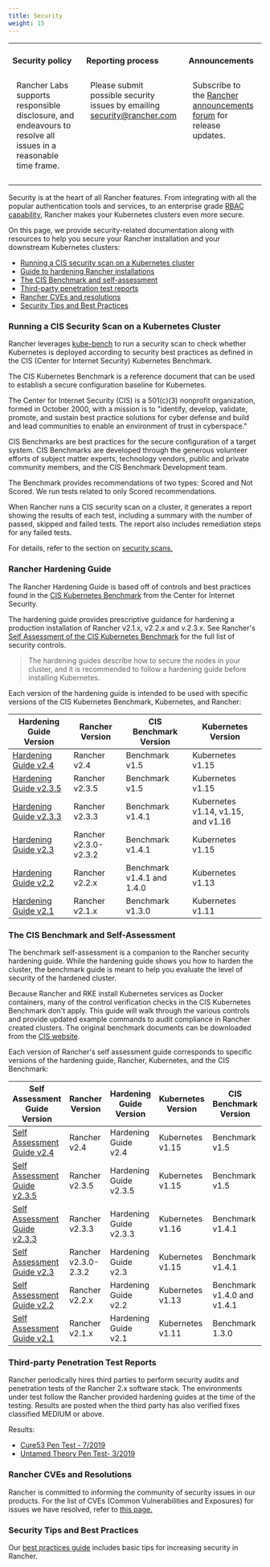 ```yaml
---
title: Security
weight: 15
---
```


<table width="100%">
<tr style="vertical-align: top;">
<td width="30%" style="border: none;">
<h4>Security policy</h4>
<p style="padding: 8px">Rancher Labs supports responsible disclosure, and endeavours to resolve all issues in a reasonable time frame. </p>
</td>
<td width="30%" style="border: none;">
<h4>Reporting process</h4>
<p style="padding: 8px">Please submit possible security issues by emailing <a href="mailto:security@rancher.com">security@rancher.com</a></p>
</td>
<td width="30%" style="border: none;">
<h4>Announcements</h4>
<p style="padding: 8px">Subscribe to the <a href="https://forums.rancher.com/c/announcements">Rancher announcements forum</a> for release updates.</p>
</td>
</tr>
</table>

Security is at the heart of all Rancher features. From integrating with all the popular authentication tools and services, to an enterprise grade [RBAC capability,]({{<baseurl>}}/rancher/v2.x/en/admin-settings/rbac) Rancher makes your Kubernetes clusters even more secure.

On this page, we provide security-related documentation along with resources to help you secure your Rancher installation and your downstream Kubernetes clusters:

- [Running a CIS security scan on a Kubernetes cluster](#running-a-cis-security-scan-on-a-kubernetes-cluster)
- [Guide to hardening Rancher installations](#rancher-hardening-guide)
- [The CIS Benchmark and self-assessment](#the-cis-benchmark-and-self-assessment)
- [Third-party penetration test reports](#third-party-penetration-test-reports)
- [Rancher CVEs and resolutions](#rancher-cves-and-resolutions)
- [Security Tips and Best Practices](#security-tips-and-best-practices)

### Running a CIS Security Scan on a Kubernetes Cluster

Rancher leverages [kube-bench](https://github.com/aquasecurity/kube-bench) to run a security scan to check whether Kubernetes is deployed according to security best practices as defined in the CIS (Center for Internet Security) Kubernetes Benchmark.

The CIS Kubernetes Benchmark is a reference document that can be used to establish a secure configuration baseline for Kubernetes.

The Center for Internet Security (CIS) is a 501(c)(3) nonprofit organization, formed in October 2000, with a mission is to "identify, develop, validate, promote, and sustain best practice solutions for cyber defense and build and lead communities to enable an environment of trust in cyberspace."

CIS Benchmarks are best practices for the secure configuration of a target system. CIS Benchmarks are developed through the generous volunteer efforts of subject matter experts, technology vendors, public and private community members, and the CIS Benchmark Development team.

The Benchmark provides recommendations of two types: Scored and Not Scored. We run tests related to only Scored recommendations.

When Rancher runs a CIS security scan on a cluster, it generates a report showing the results of each test, including a summary with the number of passed, skipped and failed tests. The report also includes remediation steps for any failed tests.

For details, refer to the section on [security scans.]({{<baseurl>}}/rancher/v2.x/en/security/security-scan)

### Rancher Hardening Guide

The Rancher Hardening Guide is based off of controls and best practices found in the <a href="https://www.cisecurity.org/benchmark/kubernetes/" target="_blank">CIS Kubernetes Benchmark</a> from the Center for Internet Security.

The hardening guide provides prescriptive guidance for hardening a production installation of Rancher v2.1.x, v2.2.x and v.2.3.x. See Rancher's [Self Assessment of the CIS Kubernetes Benchmark](#cis-benchmark-rancher-self-assessment) for the full list of security controls.

> The hardening guides describe how to secure the nodes in your cluster, and it is recommended to follow a hardening guide before installing Kubernetes.

Each version of the hardening guide is intended to be used with specific versions of the CIS Kubernetes Benchmark, Kubernetes, and Rancher:

Hardening Guide Version | Rancher Version | CIS Benchmark Version | Kubernetes Version
------------------------|----------------|-----------------------|------------------
[Hardening Guide v2.4]({{<baseurl>}}/rancher/v2.x/en/security/hardening-2.4/) | Rancher v2.4 | Benchmark v1.5 | Kubernetes v1.15
[Hardening Guide v2.3.5]({{<baseurl>}}/rancher/v2.x/en/security/hardening-2.3.5/) | Rancher v2.3.5 | Benchmark v1.5 | Kubernetes v1.15
[Hardening Guide v2.3.3]({{<baseurl>}}/rancher/v2.x/en/security/hardening-2.3.3/) | Rancher v2.3.3 | Benchmark v1.4.1 | Kubernetes v1.14, v1.15, and v1.16
[Hardening Guide v2.3]({{<baseurl>}}/rancher/v2.x/en/security/hardening-2.3/) | Rancher v2.3.0-v2.3.2 | Benchmark v1.4.1 | Kubernetes v1.15
[Hardening Guide v2.2]({{<baseurl>}}/rancher/v2.x/en/security/hardening-2.2/) | Rancher v2.2.x | Benchmark v1.4.1 and 1.4.0 | Kubernetes v1.13
[Hardening Guide v2.1]({{<baseurl>}}/rancher/v2.x/en/security/hardening-2.1/) | Rancher v2.1.x | Benchmark v1.3.0 | Kubernetes v1.11

### The CIS Benchmark and Self-Assessment

The benchmark self-assessment is a companion to the Rancher security hardening guide. While the hardening guide shows you how to harden the cluster, the benchmark guide is meant to help you evaluate the level of security of the hardened cluster.

Because Rancher and RKE install Kubernetes services as Docker containers, many of the control verification checks in the CIS Kubernetes Benchmark don't apply. This guide will walk through the various controls and provide updated example commands to audit compliance in Rancher created clusters. The original benchmark documents can be downloaded from the [CIS website](https://www.cisecurity.org/benchmark/kubernetes/).

Each version of Rancher's self assessment guide corresponds to specific versions of the hardening guide, Rancher, Kubernetes, and the CIS Benchmark:

Self Assessment Guide Version | Rancher Version | Hardening Guide Version | Kubernetes Version | CIS Benchmark Version
---------------------------|----------|---------|-------|-----
[Self Assessment Guide v2.4]({{<baseurl>}}/rancher/v2.x/en/security/benchmark-2.4/#cis-kubernetes-benchmark-1-5-0-rancher-2-4-+-with-kubernetes-1-15) | Rancher v2.4 | Hardening Guide v2.4 | Kubernetes v1.15 | Benchmark v1.5
[Self Assessment Guide v2.3.5]({{<baseurl>}}/rancher/v2.x/en/security/benchmark-2.3.5/#cis-kubernetes-benchmark-1-5-0-rancher-2-3-5-+-with-kubernetes-1-15) | Rancher v2.3.5 | Hardening Guide v2.3.5 | Kubernetes v1.15 | Benchmark v1.5
[Self Assessment Guide v2.3.3]({{<baseurl>}}/rancher/v2.x/en/security/benchmark-2.3.3/#cis-kubernetes-benchmark-1-4-1-rancher-2-3-3-+-with-kubernetes-1-16) | Rancher v2.3.3 | Hardening Guide v2.3.3 | Kubernetes v1.16 | Benchmark v1.4.1
[Self Assessment Guide v2.3]({{<baseurl>}}/rancher/v2.x/en/security/benchmark-2.3/#cis-kubernetes-benchmark-1-4-1-rancher-2-3-0-2-3-2-with-kubernetes-1-15) | Rancher v2.3.0-2.3.2 | Hardening Guide v2.3 | Kubernetes v1.15 | Benchmark v1.4.1
[Self Assessment Guide v2.2]({{<baseurl>}}/rancher/v2.x/en/security/benchmark-2.2/) | Rancher v2.2.x | Hardening Guide v2.2 | Kubernetes v1.13 | Benchmark v1.4.0 and v1.4.1
[Self Assessment Guide v2.1]({{<baseurl>}}/rancher/v2.x/en/security/benchmark-2.1/) | Rancher v2.1.x | Hardening Guide v2.1 | Kubernetes v1.11 | Benchmark 1.3.0

### Third-party Penetration Test Reports

Rancher periodically hires third parties to perform security audits and penetration tests of the Rancher 2.x software stack. The environments under test follow the Rancher provided hardening guides at the time of the testing. Results are posted when the third party has also verified fixes classified MEDIUM or above.

Results:

- [Cure53 Pen Test - 7/2019](https://releases.rancher.com/documents/security/pen-tests/2019/RAN-01-cure53-report.final.pdf)
- [Untamed Theory Pen Test- 3/2019](https://releases.rancher.com/documents/security/pen-tests/2019/UntamedTheory-Rancher_SecurityAssessment-20190712_v5.pdf)

### Rancher CVEs and Resolutions

Rancher is committed to informing the community of security issues in our products. For the list of CVEs (Common Vulnerabilities and Exposures) for issues we have resolved, refer to [this page.](./cve)

### Security Tips and Best Practices

Our [best practices guide]({{<baseurl>}}/rancher/v2.x/en/best-practices/management/#tips-for-security) includes basic tips for increasing security in Rancher.
